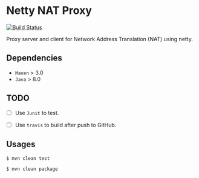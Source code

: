 # Netty NAT Proxy

[![Build Status](https://travis-ci.org/ZiheLiu/JavaMavenTeamplate.svg?branch=master)](https://travis-ci.org/ZiheLiu/JavaMavenTeamplate)

Proxy server and client for Network Address Translation (NAT) using netty.



## Dependencies

- `Maven` > 3.0
- `Java` > 8.0


## TODO

- [ ] Use `Junit` to test.
- [ ] Use `travis` to build after push to GitHub.


## Usages

```shell
$ mvn clean test

$ mvn clean package
```
